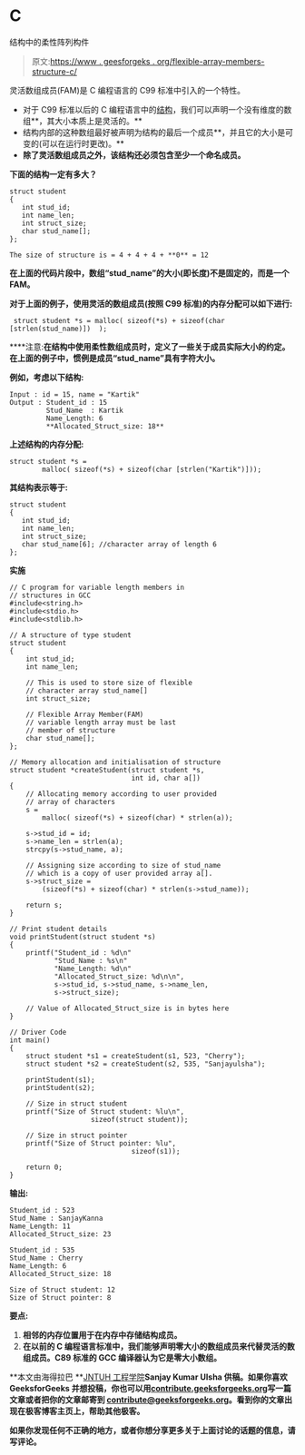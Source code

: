 # C

结构中的柔性阵列构件

> 原文:[https://www . geesforgeks . org/flexible-array-members-structure-c/](https://www.geeksforgeeks.org/flexible-array-members-structure-c/)

灵活数组成员(FAM)是 C 编程语言的 C99 标准中引入的一个特性。

*   对于 C99 标准以后的 C 编程语言中的[结构](https://www.geeksforgeeks.org/structures-c/)，我们可以声明一个没有维度的数组**，其大小本质上是灵活的。**
*   结构内部的这种数组最好被声明为结构的最后一个成员**，并且它的大小是可变的(可以在运行时更改)。**
*   **除了灵活数组成员之外，该结构还必须包含至少一个命名成员。**

****下面的结构一定有多大？****

```
struct student
{
   int stud_id;
   int name_len;
   int struct_size;
   char stud_name[];
};
```

```
The size of structure is = 4 + 4 + 4 + **0** = 12
```

**在上面的代码片段中，数组“stud_name”的大小(即长度)不是固定的，而是一个 FAM。**

**对于上面的例子，使用灵活的数组成员(按照 C99 标准)的内存分配可以如下进行:**

```
 struct student *s = malloc( sizeof(*s) + sizeof(char [strlen(stud_name)])  ); 
```

****注意:**在结构中使用柔性数组成员时，定义了一些关于成员实际大小的约定。
在上面的例子中，惯例是成员“stud_name”具有字符大小。**

****例如，考虑以下结构:****

```
Input : id = 15, name = "Kartik" 
Output : Student_id : 15
         Stud_Name  : Kartik
         Name_Length: 6
         **Allocated_Struct_size: 18** 
```

****上述结构的内存分配:****

```
struct student *s = 
        malloc( sizeof(*s) + sizeof(char [strlen("Kartik")])); 
```

**其结构表示等于:**

```
struct student
{
   int stud_id;
   int name_len;
   int struct_size;
   char stud_name[6]; //character array of length 6
};
```

****实施****

```
// C program for variable length members in
// structures in GCC
#include<string.h>
#include<stdio.h>
#include<stdlib.h>

// A structure of type student
struct student
{
    int stud_id;
    int name_len;

    // This is used to store size of flexible
    // character array stud_name[]
    int struct_size;

    // Flexible Array Member(FAM)
    // variable length array must be last
    // member of structure
    char stud_name[];
};

// Memory allocation and initialisation of structure
struct student *createStudent(struct student *s,
                              int id, char a[])
{
    // Allocating memory according to user provided
    // array of characters
    s =
        malloc( sizeof(*s) + sizeof(char) * strlen(a));

    s->stud_id = id;
    s->name_len = strlen(a);
    strcpy(s->stud_name, a);

    // Assigning size according to size of stud_name
    // which is a copy of user provided array a[].
    s->struct_size =
        (sizeof(*s) + sizeof(char) * strlen(s->stud_name));

    return s;
}

// Print student details
void printStudent(struct student *s)
{
    printf("Student_id : %d\n"
           "Stud_Name : %s\n"
           "Name_Length: %d\n"
           "Allocated_Struct_size: %d\n\n",
           s->stud_id, s->stud_name, s->name_len,
           s->struct_size);

    // Value of Allocated_Struct_size is in bytes here
}

// Driver Code
int main()
{
    struct student *s1 = createStudent(s1, 523, "Cherry");
    struct student *s2 = createStudent(s2, 535, "Sanjayulsha");

    printStudent(s1);
    printStudent(s2);

    // Size in struct student
    printf("Size of Struct student: %lu\n",
                    sizeof(struct student));

    // Size in struct pointer
    printf("Size of Struct pointer: %lu",
                              sizeof(s1));

    return 0;
}
```

**输出:**

```
Student_id : 523
Stud_Name : SanjayKanna
Name_Length: 11
Allocated_Struct_size: 23

Student_id : 535
Stud_Name : Cherry
Name_Length: 6
Allocated_Struct_size: 18

Size of Struct student: 12
Size of Struct pointer: 8 
```

****要点:****

1.  **相邻的内存位置用于在内存中存储结构成员。**
2.  **在以前的 C 编程语言标准中，我们能够声明零大小的数组成员来代替灵活的数组成员。C89 标准的 GCC 编译器认为它是零大小数组。**

**本文由海得拉巴 **[JNTUH 工程学院](http://jntuhceh.ac.in/)**Sanjay Kumar Ulsha 供稿。如果你喜欢 GeeksforGeeks 并想投稿，你也可以用[contribute.geeksforgeeks.org](http://contribute.geeksforgeeks.org)写一篇文章或者把你的文章邮寄到 contribute@geeksforgeeks.org。看到你的文章出现在极客博客主页上，帮助其他极客。**

**如果你发现任何不正确的地方，或者你想分享更多关于上面讨论的话题的信息，请写评论。**